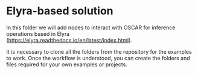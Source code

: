 # Elyra-based solution

In this folder we will add nodes to interact with OSCAR for inference operations based in Elyra (https://elyra.readthedocs.io/en/latest/index.html).

It is necessary to clone all the folders from the repository for the examples to work. Once the workflow is understood, you can create the folders and files required for your own examples or projects.

